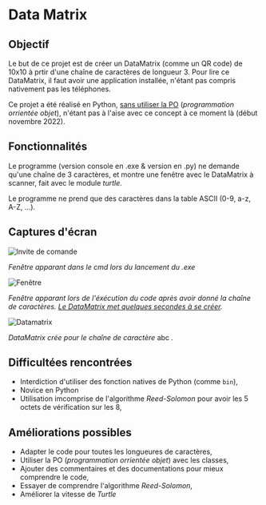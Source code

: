 # Data Matrix


## Objectif 
Le but de ce projet est de créer un DataMatrix (comme un QR code) de 10x10 à prtir d'une chaîne de caractères de longueur 3. Pour lire ce DataMatrix, il faut avoir une application installée, n'étant pas compris nativement pas les téléphones.

Ce projet a été réalisé en Python, [sans utiliser la PO](https://github.com/nathabon/Projects/blob/main/DataMatrix/README.md#améliorations-possibles) (*programmation orrientée objet*), n'étant pas à l'aise avec ce concept à ce moment là (début novembre 2022).


## Fonctionnalités
Le programme (version console en .exe & version en .py) ne demande qu'une chaîne de 3 caractères, et montre une fenêtre avec le DataMatrix à scanner, fait avec le module *turtle*.

Le programme ne prend que des caractères dans la table ASCII (0-9, a-z, A-Z, ...).


## Captures d'écran
![Invite de comande](https://github.com/nathabon/Projects/blob/main/DataMatrix/screenshot/cmd.png)

*Fenêtre apparant dans le cmd lors du lancement du .exe*

![Fenêtre](https://github.com/nathabon/Projects/blob/main/DataMatrix/screenshot/turtle.png)

*Fenêtre apparant lors de l'éxécution du code après avoir donné la chaîne de caractères. [Le DataMatrix met quelques secondes à se créer](https://github.com/nathabon/Projects/blob/main/DataMatrix/README.md#améliorations-possibles).*

![Datamatrix](https://github.com/nathabon/Projects/blob/main/DataMatrix/screenshot/datamatrix.png)

*DataMatrix crée pour le chaîne de caractère* abc *.*


## Difficultées rencontrées
- Interdiction d'utiliser des fonction natives de Python (comme `bin`),
- Novice en Python
- Utilisation imcomprise de l'algorithme *Reed-Solomon* pour avoir les 5 octets de vérification sur les 8,


## Améliorations possibles
- Adapter le code pour toutes les longueures de caractères,
- Utiliser la PO (*programmation orrientée objet*) avec les classes,
- Ajouter des commentaires et des documentations pour mieux comprendre le code,
- Essayer de comprendre l'algorithme *Reed-Solomon*,
- Améliorer la vitesse de *Turtle*
